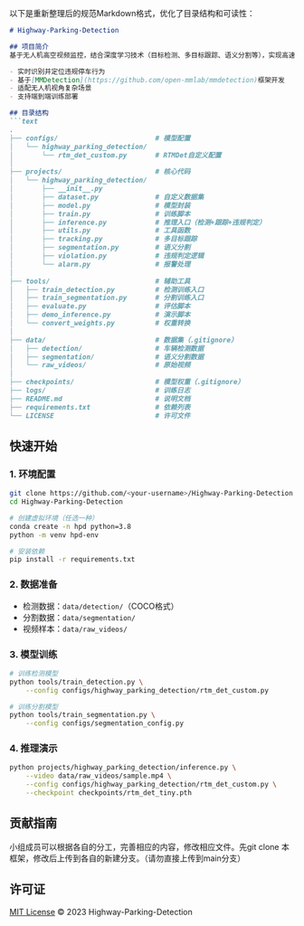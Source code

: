 以下是重新整理后的规范Markdown格式，优化了目录结构和可读性：

```markdown
# Highway-Parking-Detection

## 项目简介
基于无人机高空视频监控，结合深度学习技术（目标检测、多目标跟踪、语义分割等），实现高速公路违规停车车辆的自动检测与报警。系统特点：

- 实时识别并定位违规停车行为
- 基于[MMDetection](https://github.com/open-mmlab/mmdetection)框架开发
- 适配无人机视角复杂场景
- 支持端到端训练部署

## 目录结构
```text
.
├── configs/                        # 模型配置
│   └── highway_parking_detection/
│       └── rtm_det_custom.py       # RTMDet自定义配置
│
├── projects/                       # 核心代码
│   └── highway_parking_detection/
│       ├── __init__.py
│       ├── dataset.py              # 自定义数据集
│       ├── model.py                # 模型封装
│       ├── train.py                # 训练脚本
│       ├── inference.py            # 推理入口（检测+跟踪+违规判定）
│       ├── utils.py                # 工具函数
│       ├── tracking.py             # 多目标跟踪
│       ├── segmentation.py         # 语义分割
│       ├── violation.py            # 违规判定逻辑
│       └── alarm.py                # 报警处理
│
├── tools/                          # 辅助工具
│   ├── train_detection.py          # 检测训练入口
│   ├── train_segmentation.py       # 分割训练入口
│   ├── evaluate.py                 # 评估脚本
│   ├── demo_inference.py           # 演示脚本
│   └── convert_weights.py          # 权重转换
│
├── data/                           # 数据集（.gitignore）
│   ├── detection/                  # 车辆检测数据
│   ├── segmentation/               # 语义分割数据
│   └── raw_videos/                 # 原始视频
│
├── checkpoints/                    # 模型权重（.gitignore）
├── logs/                           # 训练日志
├── README.md                       # 说明文档
├── requirements.txt                # 依赖列表
└── LICENSE                         # 许可文件
```

## 快速开始

### 1. 环境配置
```bash
git clone https://github.com/<your-username>/Highway-Parking-Detection.git
cd Highway-Parking-Detection

# 创建虚拟环境（任选一种）
conda create -n hpd python=3.8
python -m venv hpd-env

# 安装依赖
pip install -r requirements.txt
```

### 2. 数据准备
- 检测数据：`data/detection/`（COCO格式）
- 分割数据：`data/segmentation/`
- 视频样本：`data/raw_videos/`

### 3. 模型训练
```bash
# 训练检测模型
python tools/train_detection.py \
    --config configs/highway_parking_detection/rtm_det_custom.py

# 训练分割模型
python tools/train_segmentation.py \
    --config configs/segmentation_config.py
```

### 4. 推理演示
```bash
python projects/highway_parking_detection/inference.py \
    --video data/raw_videos/sample.mp4 \
    --config configs/highway_parking_detection/rtm_det_custom.py \
    --checkpoint checkpoints/rtm_det_tiny.pth
```

## 贡献指南
小组成员可以根据各自的分工，完善相应的内容，修改相应文件。先git clone 本框架，修改后上传到各自的新建分支。（请勿直接上传到main分支）


## 许可证
[MIT License](LICENSE) © 2023 Highway-Parking-Detection
```

